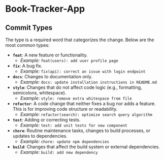 # Book-Tracker-App

## Commit Types
The type is a required word that categorizes the change. Below are the most common types:
- **`feat`**:  A new feature or functionality.
  - _Example:_ `feat(users): add user profile page`
- **`fix`**: A bug fix.
  - _Example:_ `fix(api): correct an issue with login endpoint`
- **`docs`**: Changes to documentation only.
  - _Example:_ `docs: update installation instructions in README.md`
- **`style`**: Changes that do not affect code logic (e.g., formatting, semicolons, whitespace).
  - _Example:_ `style: remove extra whitespace from file`
- **`refactor`**: A code change that neither fixes a bug nor adds a feature. This is for improving code structure or readability.
  - _Example:_ `refactor(search): optimize search query algorithm`
- **`test`**: Adding or correcting tests.
  - _Example:_ `test: add unit tests for new component`
- **`chore`**: Routine maintenance tasks, changes to build processes, or updates to dependencies.
  - _Example:_ `chore: update npm dependencies`
- **`build`**: Changes that affect the build system or external dependencies.
  - _Example:_ `build: add new dependency`